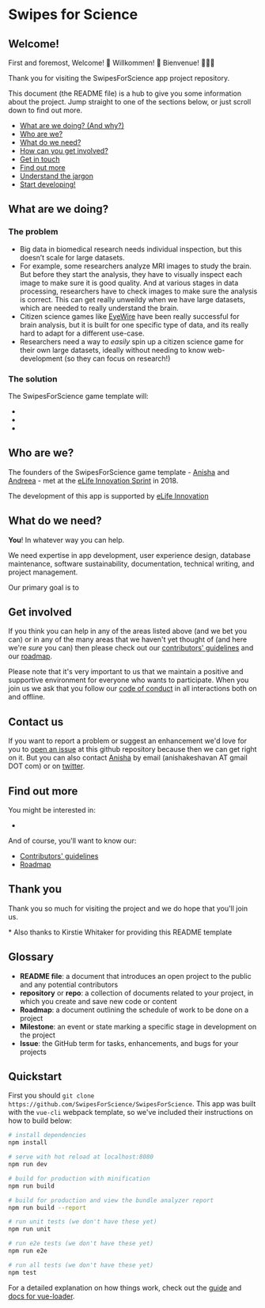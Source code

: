 # Swipes for Science

## Welcome!

First and foremost, Welcome! :tada: Willkommen! :confetti_ball: Bienvenue! :balloon::balloon::balloon:

Thank you for visiting the SwipesForScience app project repository.

This document (the README file) is a hub to give you some information about the project. Jump straight to one of the sections below, or just scroll down to find out more.

* [What are we doing? (And why?)](#what-are-we-doing)
* [Who are we?](#who-are-we)
* [What do we need?](#what-do-we-need)
* [How can you get involved?](#get-involved)
* [Get in touch](#contact-us)
* [Find out more](#find-out-more)
* [Understand the jargon](#glossary)
* [Start developing!](#quickstart)

## What are we doing?

### The problem

* Big data in biomedical research needs individual inspection, but this doesn’t scale for large datasets.
* For example, some researchers analyze MRI images to study the brain. But before they start the analysis, they have to visually inspect each image to make sure it is good quality. And at various stages in data processing, researchers have to check images to make sure the analysis is correct. This can get really unweildy when we have large datasets, which are needed to really understand the brain. 
* Citizen science games like [EyeWire](eyewire.org) have been really successful for brain analysis, but it is built for one specific type of data, and its really hard to adapt for a different use-case.
* Researchers need a way to *easily* spin up a citizen science game for their own large datasets, ideally without needing to know web-development (so they can focus on research!)

### The solution

The SwipesForScience game template will:

* 
* 
* 

## Who are we?

The founders of the SwipesForScience game template - [Anisha](https://anisha.pizza) and [Andreea]() - met at the [eLife Innovation Sprint]() in 2018.

The development of this app is supported by [eLife Innovation]()


## What do we need?

**You**! In whatever way you can help.

We need expertise in app development, user experience design, database maintenance, software sustainability, documentation,  technical writing, and project management.

Our primary goal is to 

## Get involved

If you think you can help in any of the areas listed above (and we bet you can) or in any of the many areas that we haven't yet thought of (and here we're *sure* you can) then please check out our [contributors' guidelines](CONTRIBUTING.md) and our [roadmap](../../issues/1).

Please note that it's very important to us that we maintain a positive and supportive environment for everyone who wants to participate. When you join us we ask that you follow our [code of conduct](CODE_OF_CONDUCT.md) in all interactions both on and offline.


## Contact us

If you want to report a problem or suggest an enhancement we'd love for you to [open an issue](../../issues) at this github repository because then we can get right on it. But you can also contact [Anisha](https://anisha.pizza) by email (anishakeshavan AT gmail DOT com) or on [twitter](https://twitter.com/akeshavan_).


## Find out more

You might be interested in:

* 

And of course, you'll want to know our:

* [Contributors' guidelines](CONTRIBUTING.md)
* [Roadmap](../../issues/1)


## Thank you

Thank you so much  for visiting the project and we do hope that you'll join us.

&ast; Also thanks to Kirstie Whitaker for providing this README template

## Glossary

* **README file**: a document that introduces an open project to the public and any potential contributors
* **repository** or **repo**: a collection of documents related to your project, in which you create and save new code or content
* **Roadmap**: a document outlining the schedule of work to be done on a project
* **Milestone**: an event or state marking a specific stage in development on the project
* **Issue**: the GitHub term for tasks, enhancements, and bugs for your projects


## Quickstart

First you should `git clone https://github.com/SwipesForScience/SwipesForScience`. This app was built with the `vue-cli` webpack template, so we've included their instructions on how to build below:

``` bash
# install dependencies
npm install

# serve with hot reload at localhost:8080
npm run dev

# build for production with minification
npm run build

# build for production and view the bundle analyzer report
npm run build --report

# run unit tests (we don't have these yet)
npm run unit

# run e2e tests (we don't have these yet)
npm run e2e

# run all tests (we don't have these yet)
npm test
```

For a detailed explanation on how things work, check out the [guide](http://vuejs-templates.github.io/webpack/) and [docs for vue-loader](http://vuejs.github.io/vue-loader).


